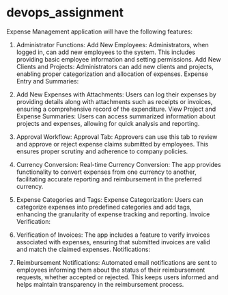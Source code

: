 # devops_assignment
Expense Management application will have the following features:

1. Administrator Functions:
Add New Employees: Administrators, when logged in, can add new employees to the system. This includes providing basic employee information and setting permissions.
Add New Clients and Projects: Administrators can add new clients and projects, enabling proper categorization and allocation of expenses.
Expense Entry and Summaries:

2. Add New Expenses with Attachments: Users can log their expenses by providing details along with attachments such as receipts or invoices, ensuring a comprehensive record of the expenditure.
View Project and Expense Summaries: Users can access summarized information about projects and expenses, allowing for quick analysis and reporting.

3. Approval Workflow:
Approval Tab: Approvers can use this tab to review and approve or reject expense claims submitted by employees. This ensures proper scrutiny and adherence to company policies.

4. Currency Conversion:
Real-time Currency Conversion: The app provides functionality to convert expenses from one currency to another, facilitating accurate reporting and reimbursement in the preferred currency.

5. Expense Categories and Tags:
Expense Categorization: Users can categorize expenses into predefined categories and add tags, enhancing the granularity of expense tracking and reporting.
Invoice Verification:

6. Verification of Invoices: The app includes a feature to verify invoices associated with expenses, ensuring that submitted invoices are valid and match the claimed expenses.
Notifications:

7. Reimbursement Notifications: Automated email notifications are sent to employees informing them about the status of their reimbursement requests, whether accepted or rejected. This keeps users informed and helps maintain transparency in the reimbursement process.
